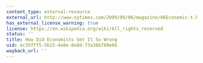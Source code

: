```yaml
---
content_type: external-resource
external_url: http://www.nytimes.com/2009/09/06/magazine/06Economic-t.html?scp=1&sq=how%20did%20economists%20get%20it%20so%20wrong?%20krugman&st=cse
has_external_license_warning: true
license: https://en.wikipedia.org/wiki/All_rights_reserved
status: ''
title: How Did Economists Get It So Wrong
uid: ec35fff5-5b15-4e8e-8e8d-73a38b760e66
wayback_url: ''
---
```

